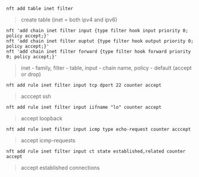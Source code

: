 ```
nft add table inet filter
```
> create table (inet = both ipv4 and ipv6)
```
nft 'add chain inet filter input {type filter hook input priority 0; policy accept;}'
nft 'add chain inet filter ouptut {type filter hook output priority 0; policy accept;}'
nft 'add chain inet filter forward {type filter hook forward priority 0; policy accept;}'
```
> inet - family, filter - table, input - chain name, policy - default (accept or drop)
```
nft add rule inet filter input tcp dport 22 counter accept
```
> acccept ssh
```
nft add rule inet filter input iifname "lo" counter accept
```
> accept loopback
```
nft add rule inet filter input icmp type echo-request counter acccept
```
> accept icmp-requests
```
nft add rule inet filter input ct state established,related counter accept
```
>  accept established connections 
